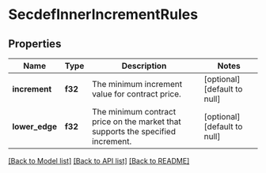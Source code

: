 # SecdefInnerIncrementRules

## Properties
Name | Type | Description | Notes
------------ | ------------- | ------------- | -------------
**increment** | **f32** | The minimum increment value for contract price. | [optional] [default to null]
**lower_edge** | **f32** | The minimum contract price on the market that supports the specified increment. | [optional] [default to null]

[[Back to Model list]](../README.md#documentation-for-models) [[Back to API list]](../README.md#documentation-for-api-endpoints) [[Back to README]](../README.md)


